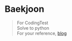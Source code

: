 # Baekjoon
> For CodingTest<br>
> Solve to python<br>
> For your reference, <a href="https://velog.io/@delightes/series/%EC%BD%94%EB%94%A9%ED%85%8C%EC%8A%A4%ED%8A%B8"> blog </a>
